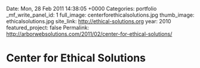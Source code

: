 Date: Mon, 28 Feb 2011 14:38:05 +0000
Categories: portfolio
_mf_write_panel_id: 1
full_image: centerforethicalsolutions.jpg
thumb_image: ethicalsolutions.jpg
site_link: http://ethical-solutions.org
year: 2010
featured_project: false
Permalink: http://arborwebsolutions.com/2011/02/center-for-ethical-solutions/

# Center for Ethical Solutions


